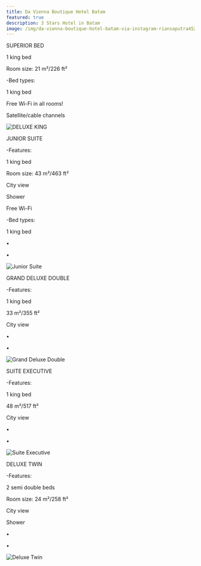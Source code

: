 ```yaml
---
title: Da Vienna Boutique Hotel Batam
featured: true
description: 3 Stars Hotel in Batam
image: /img/da-vienna-boutique-hotel-batam-via-instagram-riansaputra452-1024x1024.jpg
---
```

SUPERIOR BED

1 king bed

Room size: 21 m²/226 ft²

\-Bed types:

1 king bed

Free Wi-Fi in all rooms!

Satellite/cable channels



![DELUXE KING](/img/188102424.jpg "DELUXE KING")

JUNIOR SUITE

\-Features:

1 king bed

Room size: 43 m²/463 ft²

City view

Shower

Free Wi-Fi

\-Bed types:

1 king bed

•

•

![Junior Suite](/img/ab13b8d1_z.jpg "Junior Suite")

GRAND DELUXE DOUBLE

\-Features:

1 king bed

33 m²/355 ft²

City view

•

•

![Grand Deluxe Double](/img/188102424.jpg "Grand Deluxe Double")

SUITE EXECUTIVE

\-Features:

1 king bed

48 m²/517 ft²

City view

•

•

![Suite Executive](/img/188106194.jpg "Suite Executive")

DELUXE TWIN

\-Features:

2 semi double beds

Room size: 24 m²/258 ft²

City view

Shower

•

•

![Deluxe Twin](/img/images.jpg "Deluxe Twin")

